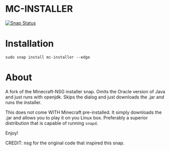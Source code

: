 # MC-INSTALLER

[![Snap Status](https://build.snapcraft.io/badge/kz6fittycent/snap-minecraft.svg)](https://build.snapcraft.io/user/kz6fittycent/snap-minecraft)

# Installation
`sudo snap install mc-installer --edge`

# About
A fork of the Minecraft-NSG installer snap. Omits the Oracle version of Java and just runs with openjdk. Skips the dialog and just downloads the .jar and runs the installer.

This does not come WITH Minecraft pre-installed. It simply downloads the .jar and allows you to play it on you Linux box. Preferably a superior distribution that is capable of running `snapd`. 

Enjoy!

CREDIT: nsg for the original code that inspired this snap. 
